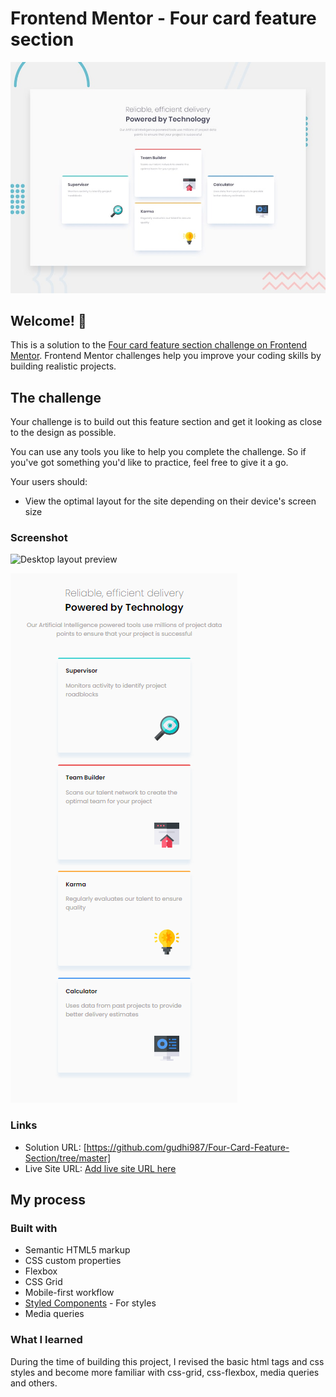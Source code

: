 # Frontend Mentor - Four card feature section

![Design preview for the Four card feature section coding challenge](./design/desktop-preview.jpg)

## Welcome! 👋

This is a solution to the [Four card feature section challenge on Frontend Mentor](https://www.frontendmentor.io/challenges/four-card-feature-section-weK1eFYK). Frontend Mentor challenges help you improve your coding skills by building realistic projects. 

## The challenge

Your challenge is to build out this feature section and get it looking as close to the design as possible.

You can use any tools you like to help you complete the challenge. So if you've got something you'd like to practice, feel free to give it a go.

Your users should:

- View the optimal layout for the site depending on their device's screen size

### Screenshot

![Desktop layout preview](./four-card-feature-master/Final_Desktop_layout_Screenshot.png)

![Mobile layout preview](Final_Mobile_Layout_Screenshot.png)

### Links

- Solution URL: [https://github.com/gudhi987/Four-Card-Feature-Section/tree/master]
- Live Site URL: [Add live site URL here](https://your-live-site-url.com)

## My process

### Built with

- Semantic HTML5 markup
- CSS custom properties
- Flexbox
- CSS Grid
- Mobile-first workflow
- [Styled Components](https://styled-components.com/) - For styles
- Media queries

### What I learned

During the time of building this project, I revised the basic html tags and css styles and 
become more familiar with css-grid, css-flexbox, media queries and others.


